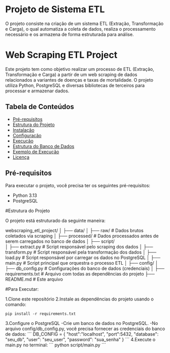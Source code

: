 # Projeto de Sistema ETL
O projeto consiste na criação de um sistema ETL (Extração, Transformação e Carga), o qual automatiza a coleta de dados, realiza o processamento necessário e os armazena de forma estruturada para análise.

# Web Scraping ETL Project

Este projeto tem como objetivo realizar um processo de ETL (Extração, Transformação e Carga) a partir de um web scraping de dados relacionados a variantes de doenças e taxas de mortalidade. O projeto utiliza Python, PostgreSQL e diversas bibliotecas de terceiros para processar e armazenar dados.

## Tabela de Conteúdos

- [Pré-requisitos](#pré-requisitos)
- [Estrutura do Projeto](#estrutura-do-projeto)
- [Instalação](#instalação)
- [Configuração](#configuração)
- [Execução](#execução)
- [Estrutura do Banco de Dados](#estrutura-do-banco-de-dados)
- [Exemplo de Execução](#exemplo-de-execução)
- [Licença](#licença)

## Pré-requisitos

Para executar o projeto, você precisa ter os seguintes pré-requisitos:

- Python 3.13
- PostgreSQL

#Estrutura do Projeto

O projeto está estruturado da seguinte maneira:

webscraping_etl_project/
│
├── data/
│   ├── raw/                # Dados brutos coletados via scraping
│   ├── processed/          # Dados processados antes de serem carregados no banco de dados
│
├── script/                 
│   ├── extract.py          # Script responsável pelo scraping dos dados
│   ├── transform.py        # Script responsável pela transformação dos dados
│   ├── load.py             # Script responsável por carregar os dados no PostgreSQL
│   ├── main.py             # Script principal que orquestra o processo ETL
│
├── config/
│   ├── db_config.py        # Configurações do banco de dados (credenciais)
│
├── requirements.txt        # Arquivo com todas as dependências do projeto
├── README.md               # Este arquivo

#Para Executar:

1.Clone este repositório
2.Instale as dependências do projeto usando o comando:
```
pip install -r requirements.txt
```
3.Configure o PostgreSQL
-Crie um banco de dados no PostgreSQL.
-No arquivo config/db_config.py, você precisa fornecer as credenciais do banco de dados:
´´´
DB_CONFIG = {
    "host":"localhost",
    "port":5432,
    "database": "seu_db",
    "user": "seu_user",
    "password": "sua_senha"
}
´´´
4.Execute o main.py no terminal:
´´´
python script/main.py
´´´



